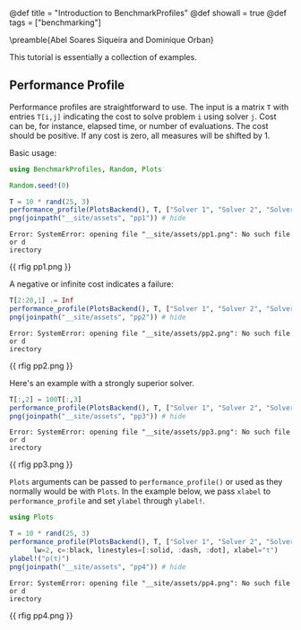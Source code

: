 @def title = "Introduction to BenchmarkProfiles"
@def showall = true
@def tags = ["benchmarking"]

\preamble{Abel Soares Siqueira and Dominique Orban}



This tutorial is essentially a collection of examples.

## Performance Profile

Performance profiles are straightforward to use. The input is a matrix `T` with entries `T[i,j]` indicating the cost to solve problem `i` using solver `j`. Cost can be, for instance, elapsed time, or number of evaluations. The cost should be positive. If any cost is zero, all measures will be shifted by 1.

Basic usage:

```julia
using BenchmarkProfiles, Random, Plots

Random.seed!(0)

T = 10 * rand(25, 3)
performance_profile(PlotsBackend(), T, ["Solver 1", "Solver 2", "Solver 3"])
png(joinpath("__site/assets", "pp1")) # hide
```

```
Error: SystemError: opening file "__site/assets/pp1.png": No such file or d
irectory
```





{{ rfig pp1.png }}

A negative or infinite cost indicates a failure:

```julia
T[2:20,1] .= Inf
performance_profile(PlotsBackend(), T, ["Solver 1", "Solver 2", "Solver 3"])
png(joinpath("__site/assets", "pp2")) # hide
```

```
Error: SystemError: opening file "__site/assets/pp2.png": No such file or d
irectory
```





{{ rfig pp2.png }}

Here's an example with a strongly superior solver.

```julia
T[:,2] = 100T[:,3]
performance_profile(PlotsBackend(), T, ["Solver 1", "Solver 2", "Solver 3"])
png(joinpath("__site/assets", "pp3")) # hide
```

```
Error: SystemError: opening file "__site/assets/pp3.png": No such file or d
irectory
```





{{ rfig pp3.png }}

`Plots` arguments can be passed to `performance_profile()` or used as they normally would be with `Plots`.
In the example below, we pass `xlabel` to `performance_profile` and set `ylabel` through `ylabel!`.

```julia
using Plots

T = 10 * rand(25, 3)
performance_profile(PlotsBackend(), T, ["Solver 1", "Solver 2", "Solver 3"],
      lw=2, c=:black, linestyles=[:solid, :dash, :dot], xlabel="τ")
ylabel!("ρ(τ)")
png(joinpath("__site/assets", "pp4")) # hide
```

```
Error: SystemError: opening file "__site/assets/pp4.png": No such file or d
irectory
```





{{ rfig pp4.png }}


